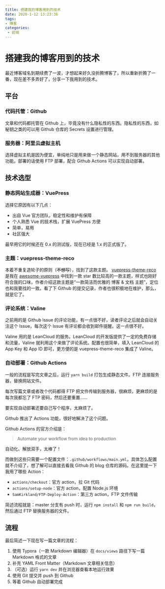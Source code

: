 ```yaml
---
title: 搭建我的博客用到的技术
date: 2020-1-12 13:23:36
tags:
- 博客
categories: 
 - 前端
---
```




# 搭建我的博客用到的技术

最近博客域名到期续费了一波，才想起来好久没折腾博客了，所以重新折腾了一番，现在差不多弄好了，分享一下我用到的技术。

## 平台

### 代码托管：Github

文章和代码都托管在 Github 上，毕竟没有什么隐私性的东西。隐私性的东西，如秘钥之类的可以用 Github 仓库的 Secrets 设置进行管理。

### 服务器：阿里云虚拟主机

选择虚拟主机是因为便宜，单纯地只是用来做一个静态网站，用不到服务器的其他功能。部署的话使用 FTP 部署，配合 Github Actions 可以实现自动部署。

## 技术选型

### 静态网站生成器：VuePress

选择它原因有以下几点：

- 出自 Vue 官方团队，稳定性和维护有保障
- 个人熟悉 Vue 的技术栈，扩展 VuePress 方便
- 简单，易用
- 社区强大

最早用它的时候还在 0.x 的测试版，现在已经是 1.x 的正式版了。

### 主题：vuepress-theme-reco

本着不重复造轮子的原则（~~不想写~~），找到了这款主题。 [vuepress-theme-reco](https://vuepress-theme-reco.recoluan.com/) 是我在 [awesome-vuepress](https://github.com/vuepressjs/awesome-vuepress) 中找到一款 star 数比较高的一款主题，样式也刚好符合我的口味，作者介绍这款主题是“一款简洁而优雅的 博客 & 文档 主题”，定位也和我要找的一致。看了下 Github 的提交记录，作者也很积极地在维护，那么，就是它了。

### 评论系统：Valine

之前用的是 Github Issue 的评论功能，有一点很不好，读者评论之后就会自动关注这个 Issue，每次这个 Issue 有评论都会收到邮件提醒。这一点很不好。

Valine 用的是 LeanCloud 的服务。LeanCloud 的开发版提供了一定的免费存储和流量，Valine 就利用这个来做了评论系统。配置也很简单，填入 LeanCloud 的 App Key 和 App ID 即可，更方便的是 vuepress-theme-reco 集成了 Valine。

### 自动部署：Github Actions

一般的流程是写完文章之后，运行 `yarn build` 打包生成静态文件。FTP 连接服务器，替换网站文件。

每次写篇文章或者改个代码都得 FTP 把文件传输到服务器，很麻烦，更麻烦的是每次我都忘了 FTP 密码，然后还要重置……

要实现自动部署还要自己写个程序，太麻烦了。

Github 推出了 Actions 功能，很好地解决了这个问题。

Github Actions 的官方介绍是：

> Automate your workflow from idea to production

自动化、解放双手，太棒了！

而做到这些只需要一个配置文件：`.github/workflows/main.yml`，具体怎么配置就不介绍了，想了解可以直接去看我 Github 的 blog 仓库的源码。在这里提一下我用了哪些 Action：

- `actions/checkout`：官方 action，拉 Git 代码
- `actions/setup-node`：官方 action，配置 Node.js 环境
- `SamKirkland/FTP-Deploy-Action`：第三方 action，FTP 文件传输

简述流程就是：master 分支有 push 时，运行 `npm install` 和 `npm run build`，然后通过 FTP 替换服务器的文件。

## 流程

最后简述一下现在写一篇文章的流程：

1. 使用 Typora（一款 Markdown 编辑器）在 `docs/views` 路径下写一篇 Markdown 格式的文章
2. 补充 YAML Front Matter（Markdown 文章相关信息）
3. （可选）运行 `yarn dev` 并在浏览器查看本地运行效果
4. 使用 Git 提交并 push 到 Github
5. 等着 Github 自动部署完成